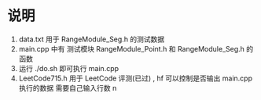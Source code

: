 
# 说明

1. data.txt 用于 RangeModule_Seg.h 的测试数据
2. main.cpp 中有 测试模块 RangeModule_Point.h 和 RangeModule_Seg.h 的函数
3. 运行 ./do.sh 即可执行 main.cpp
4. LeetCode715.h 用于 LeetCode 评测(已过) , hf 可以控制是否输出 main.cpp 执行的数据 需要自己输入行数 n

